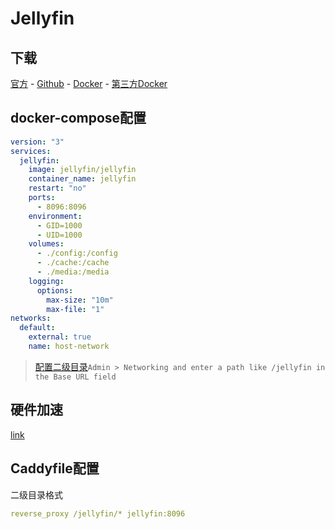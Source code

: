 # Jellyfin

## 下载

[官方](https://jellyfin.org/) - [Github](https://github.com/jellyfin/jellyfin) - [Docker](https://hub.docker.com/r/jellyfin/jellyfin) - [第三方Docker](https://hub.docker.com/r/linuxserver/jellyfin)

## docker-compose配置

```yaml
version: "3"
services:
  jellyfin:
    image: jellyfin/jellyfin
    container_name: jellyfin
    restart: "no"
    ports:
      - 8096:8096
    environment:
      - GID=1000
      - UID=1000
    volumes:
      - ./config:/config
      - ./cache:/cache
      - ./media:/media
    logging:
      options:
        max-size: "10m"
        max-file: "1"
networks:
  default:
    external: true
    name: host-network
```

> [配置二级目录](https://jellyfin.org/docs/general/networking/caddy.html#subpath)`Admin > Networking and enter a path like /jellyfin in the Base URL field`


## 硬件加速

[link](https://jellyfin.org/docs/general/administration/hardware-acceleration.html)

## Caddyfile配置

二级目录格式

```yaml
reverse_proxy /jellyfin/* jellyfin:8096
```